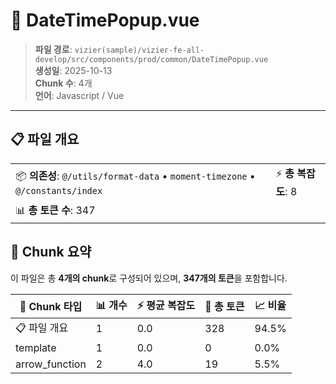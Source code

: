 # 📄 DateTimePopup.vue

> **파일 경로**: `vizier(sample)/vizier-fe-all-develop/src/components/prod/common/DateTimePopup.vue`  
> **생성일**: 2025-10-13  
> **Chunk 수**: 4개  
> **언어**: Javascript / Vue
---


## 📋 파일 개요

| | |
|--|--|
| 📦 **의존성**: `@/utils/format-data` • `moment-timezone` • `@/constants/index` | ⚡ **총 복잡도**: 8 |
| 📊 **총 토큰 수**: 347 |  |






## 🧩 Chunk 요약

이 파일은 총 **4개의 chunk**로 구성되어 있으며, **347개의 토큰**을 포함합니다.

| 🧩 Chunk 타입 | 📊 개수 | ⚡ 평균 복잡도 | 📝 총 토큰 | 📈 비율 |
|---------------|--------|-------------|----------|--------|
| 📋 파일 개요 | 1 | 0.0 | 328 | 94.5% |
| template | 1 | 0.0 | 0 | 0.0% |
| arrow_function | 2 | 4.0 | 19 | 5.5% |

